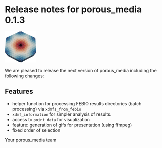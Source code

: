 # Release notes for porous_media 0.1.3
![porous_media](https://github.com/matthiaskoenig/porous_media/raw/main/docs/images/favicon/porous_media-100x100-300dpi.png)

We are pleased to release the next version of porous_media including the 
following changes:

## Features
- helper function for processing FEBIO results directories (batch processing) via `xdmfs_from_febio`
- `xdmf_information` for simpler analysis of results.
- access to `point_data` for visualization
- feature: generation of gifs for presentation (using ffmpeg)
- fixed order of selection

Your porous_media team
